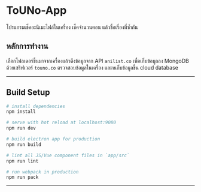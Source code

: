 # ToUNo-App

โปรแกรมเช็คอะนิเมะไฟล์ในเครื่อง เช็คจำนวนตอน แล้วชื่อเรื่องที่ซ้ำกัน 

## หลักการทำงาน

เลือกโฟลเดอร์ขึ้นมาจากเครื่องแล้วดึงข้อมูลจาก API `anilist.co` เพื่อเก็บข้อมูลลง MongoDB ด้วยเซริฟเวอร์ `touno.co` ตรวจสอบข้อมูลในเครื่อง และหเก็บข้อมูลขึ้น cloud database

---

## Build Setup

``` bash
# install dependencies
npm install

# serve with hot reload at localhost:9080
npm run dev

# build electron app for production
npm run build

# lint all JS/Vue component files in `app/src`
npm run lint

# run webpack in production
npm run pack
```
---
